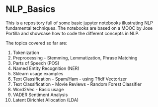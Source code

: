 # NLP_Basics
This is a repository full of some basic jupyter notebooks illustrating NLP fundamental techniques. The notebooks are based on a MOOC by Jose Portilla and showcase how to code the different concepts in NLP.

The topics covered so far are:

1. Tokenization
2. Preprocessing - Stemming, Lemmatization, Phrase Matching
3. Parts of Speech (POS)
4. Named Entity Recognition (NER)
5. Sklearn usage examples
6. Text Classification - Spam/Ham - using Tfidf Vectorizer
7. Text Classification - Movie Reviews - Random Forest Classifier
8. Word2Vec - Basic usage
9. VADER Sentiment Analysis
10. Latent Dirichlet Allocation (LDA)
